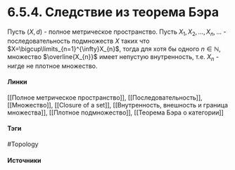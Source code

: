 # 6.5.4. Следствие из теорема Бэра
Пусть $(X,d)$ - полное метрическое пространство. Пусть $X_{1},X_{2},\dots,X_{n},\dots$ - последовательность подмножеств $X$ таких что $X=\bigcup\limits_{n=1}^{\infty}X_{n}$, тогда для хотя бы одного $n\in\mathbb{N}$, множество $\overline{X_{n}}$ имеет непустую внутренность, т.е. $X_{n}$ - нигде не плотное множество.
#### Линки
 [[Полное метрическое пространство]],
 [[Последовательность]],
 [[Множество]],
 [[Closure of a set]],
 [[Внутренность, внешность и граница множества]],
 [[Плотное подмножество]],
 [[Теорема Бэра о категории]]
#### Тэги
 #Topology 
#### Источники

